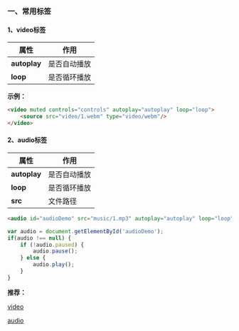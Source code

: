 
### 一、常用标签

#### 1、video标签

|  **属性**    | **作用**     |
| ------------- |-------------|
| **autoplay** | 是否自动播放 |
| **loop** | 是否循环播放 |

**示例：**

```html
<video muted controls="controls" autoplay="autoplay" loop="loop">
	<source src="video/1.webm" type="video/webm"/>
</video>
```

#### 2、audio标签

|  **属性**    | **作用**     |
| ------------- |-------------|
| **autoplay** | 是否自动播放 |
| **loop** | 是否循环播放 |
| **src** | 文件路径 |

```html
<audio id="audioDemo" src="music/1.mp3" autoplay="autoplay" loop="loop"></audio>
```

```javascript
var audio = document.getElementById('audioDemo');
if(audio !== null) {
    if (!audio.paused) {
        audio.pause();
    } else {
        audio.play();
    }
}
```


**推荐：**

[video](https://developer.mozilla.org/zh-CN/docs/Web/HTML/Element/video)

[audio](https://developer.mozilla.org/zh-CN/docs/Web/HTML/Element/audio)
